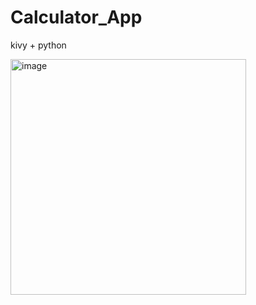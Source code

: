 # Calculator_App
kivy + python

<img width="377" alt="image" src="https://user-images.githubusercontent.com/89553925/157795647-22e35a87-8ad0-4a55-8dca-353e36924beb.png">
